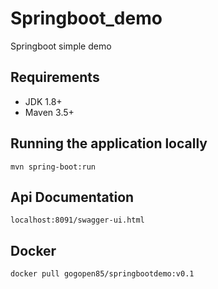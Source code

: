 # Springboot_demo
Springboot simple demo
## Requirements
* JDK 1.8+
* Maven 3.5+

## Running the application locally
```
mvn spring-boot:run
```

## Api Documentation
```
localhost:8091/swagger-ui.html
```

## Docker
```
docker pull gogopen85/springbootdemo:v0.1
```

